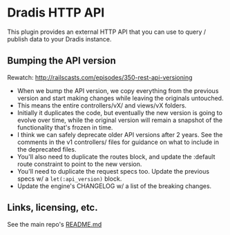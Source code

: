 # Dradis HTTP API


This plugin provides an external HTTP API that you can use to query / publish data to your Dradis instance.


## Bumping the API version

Rewatch: http://railscasts.com/episodes/350-rest-api-versioning

- When we bump the API version, we copy everything from the previous version and
start making changes while leaving the originals untouched.
- This means the entire controllers/vX/ and views/vX folders.
- Initially it duplicates the code, but eventually the new version is going to
evolve over time, while the original version will remain a snapshot of the
functionality that's frozen in time.
- I think we can safely deprecate older API versions after 2 years. See the
comments in the v1 controllers/ files for guidance on what to include in the
deprecated files.
- You'll also need to duplicate the routes block, and update the :default route
constraint to point to the new version.
- You'll need to duplicate the request specs too. Update the previous specs w/
a `let(:api_version)` block.
- Update the engine's CHANGELOG w/ a list of the breaking changes.


## Links, licensing, etc.
See the main repo's [README.md](https://github.com/dradis/dradis-ce/blob/master/README.md)
